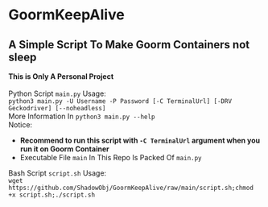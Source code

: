 # GoormKeepAlive
## A Simple Script To Make Goorm Containers not sleep
**This is Only A Personal Project** <br/><br/>
Python Script `main.py` Usage:<br/>
`python3 main.py -U Username -P Password [-C TerminalUrl] [-DRV Geckodriver] [--noheadless]`<br/>
More Information In `python3 main.py --help`<br/>
Notice: 
- **Recommend to run this script with `-C TerminalUrl` argument when you run it on Goorm Container**
- Executable File `main` In This Repo Is Packed Of `main.py`


Bash Script `script.sh` Usage:<br/>
`wget https://github.com/ShadowObj/GoormKeepAlive/raw/main/script.sh;chmod +x script.sh;./script.sh`
